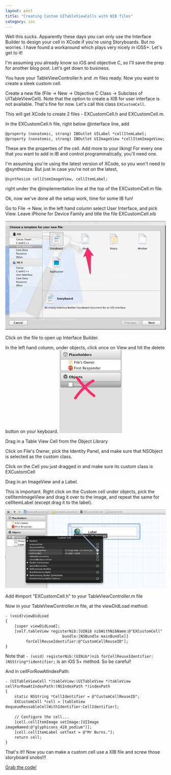 ```yaml
---
layout: post
title: "Creating Custom UITableViewCells with NIB files"
category: ios
---
```




Well this sucks.  Apparently these days you can only use the Interface Builder to design your cell in XCode if you're using Storyboards.  But no worries. I have found a workaround which plays very nicely in iOS5+.  Let's get to it!

I'm assuming you already know so iOS and objective C, so I'll save the prep for another blog post.  Let's get down to business.

<!--break-->

You have your TableViewController.h and .m files ready. Now you want to create a sleek custom cell.

Create a new file (File -> New -> Objective C Class -> Subclass of UITableViewCell).  Note that the option to create a XIB for user interface is not available.  That's fine for now.  Let's call this class `EXCustomCell`.

This will get XCode to create 2 files - EXCustomCell.h and EXCustomCell.m.

In the EXCustomCell.h file, right below @interface line, add

    @property (nonatomic, strong) IBOutlet UILabel *cellItemLabel;
    @property (nonatomic, strong) IBOutlet UIImageView *cellItemImageView;

These are the properties of the cell.  Add more to your liking!  For every one that you want to add in IB and control programmatically, you'll need one.


I'm assuming you're using the latest version of XCode, so you won't need to @synthesize.  But just in case you're not on the latest,

    @synthesize cellItemImageView, cellItemLabel;

right under the @implementation line at the top of the EXCustomCell.m file.

Ok, now we've done all the setup work, time for some IB fun!

Go to File -> New, in the left hand column select User Interface, and pick View.  Leave iPhone for Device Family and title the file EXCustomCell.xib

![Select View](/assets/images/blog_post_images/custom_uitableviewcell/add_view.png)

Click on the file to open up Interface Builder.

In the left hand column, under objects, click once on View and hit the delete button on your keyboard.
![Remove View](/assets/images/blog_post_images/custom_uitableviewcell/remove_view.png)

Drag in a Table View Cell from the Object Library

Click on File's Owner, pick the Identity Panel, and make sure that NSObject is selected as the custom class.

Click on the Cell you just dragged in and make sure its custom class is EXCustomCell

Drag in an ImageView and a Label.

This is important.  Right click on the Custom cell under objects, pick the cellItemImageView and drag it over to the image, and repeat the same for cellItemLabel (except drag it to the label).

![Drag IBACTION](/assets/images/blog_post_images/custom_uitableviewcell/drag_ibaction.png)

Add #import "EXCustomCell.h" to your TableViewController.m file

Now in your TableViewController.m file, at the viewDidLoad method:

    - (void)viewDidLoad
    {
        [super viewDidLoad];
        [self.tableView registerNib:[UINib nibWithNibName:@"EXCustomCell"
                             bundle:[NSBundle mainBundle]]
             forCellReuseIdentifier:@"CustomCellReuseID"];
    }

Note that  `- (void) registerNib:(UINib*)nib forCellReuseIdentifier:(NSString*)identifier;` is an iOS 5+ method.  So be careful!


And in cellForRowAtIndexPath:

    - (UITableViewCell *)tableView:(UITableView *)tableView cellForRowAtIndexPath:(NSIndexPath *)indexPath
    {
        static NSString *CellIdentifier = @"CustomCellReuseID";
        EXCustomCell *cell = [tableView dequeueReusableCellWithIdentifier:CellIdentifier];

        // Configure the cell...
        [cell.cellItemImage setImage:[UIImage imageNamed:@"glyphicons_428_podium"]];
        [cell.cellItemLabel setText = @"Mr Burns."];
        return cell;
    }


That's it!! Now you can make a custom cell use a XIB file and screw those storyboard snobs!!!

[Grab the code!](https://github.com/MrMaksimize/iOS-Dev-Boilerplates/tree/master/ExampleCustomCell)

